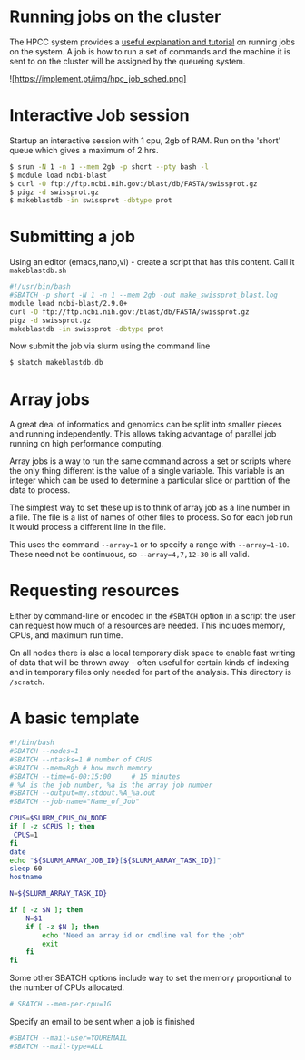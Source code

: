 # Running jobs on the cluster

The HPCC system provides a [useful explanation and tutorial](http://hpcc.ucr.edu/manuals_linux-cluster_jobs.html) on running jobs on the system. A job is how to run a set of commands and the machine it is sent to on the cluster will be assigned by the queueing system.

![https://implement.pt/img/hpc_job_sched.png]

# Interactive Job session

Startup an interactive session with 1 cpu, 2gb of RAM. Run on the 'short' queue which gives a maximum of 2 hrs.

```bash
$ srun -N 1 -n 1 --mem 2gb -p short --pty bash -l
$ module load ncbi-blast
$ curl -O ftp://ftp.ncbi.nih.gov:/blast/db/FASTA/swissprot.gz
$ pigz -d swissprot.gz
$ makeblastdb -in swissprot -dbtype prot
```

# Submitting a job

Using an editor (emacs,nano,vi) - create a script that has this content. Call it `makeblastdb.sh`
```bash
#!/usr/bin/bash
#SBATCH -p short -N 1 -n 1 --mem 2gb -out make_swissprot_blast.log
module load ncbi-blast/2.9.0+
curl -O ftp://ftp.ncbi.nih.gov:/blast/db/FASTA/swissprot.gz
pigz -d swissprot.gz
makeblastdb -in swissprot -dbtype prot
```

Now submit the job via slurm using the command line
```bash
$ sbatch makeblastdb.db
```

# Array jobs

A great deal of informatics and genomics can be split into smaller pieces and running independently. This allows taking advantage of parallel job running on high performance computing.

Array jobs is a way to run the same command across a set or scripts where the only thing different is the value of a single variable. This variable is an integer which can be used to determine a particular slice or partition of the data to process.

The simplest way to set these up is to think of array job as a line number in a file. The file is a list of names of other files to process. So for each job run it would process a different line in the file.

This uses the command `--array=1` or to specify a range with `--array=1-10`. These need not be continuous, so `--array=4,7,12-30` is all valid.

# Requesting resources

Either by command-line or encoded in the `#SBATCH` option in a script the user can request how much of a resources are needed. This includes memory, CPUs, and maximum run time.

On all nodes there is also a local temporary disk space to enable fast writing of data that will be thrown away - often useful for certain kinds of indexing and in temporary files only needed for part of the analysis. This directory is `/scratch`.

# A basic template

```bash
#!/bin/bash
#SBATCH --nodes=1
#SBATCH --ntasks=1 # number of CPUS
#SBATCH --mem=8gb # how much memory
#SBATCH --time=0-00:15:00     # 15 minutes
# %A is the job number, %a is the array job number
#SBATCH --output=my.stdout.%A_%a.out
#SBATCH --job-name="Name_of_Job"

CPUS=$SLURM_CPUS_ON_NODE
if [ -z $CPUS ]; then
 CPUS=1
fi
date
echo "${SLURM_ARRAY_JOB_ID}[${SLURM_ARRAY_TASK_ID}]"
sleep 60
hostname

N=${SLURM_ARRAY_TASK_ID}

if [ -z $N ]; then
    N=$1
    if [ -z $N ]; then
        echo "Need an array id or cmdline val for the job"
        exit
    fi
fi
```

Some other SBATCH options include way to set the memory proportional to the number of CPUs allocated.
```bash
# SBATCH --mem-per-cpu=1G
```
Specify an email to be sent when a job is finished
```bash
#SBATCH --mail-user=YOUREMAIL
#SBATCH --mail-type=ALL
```
